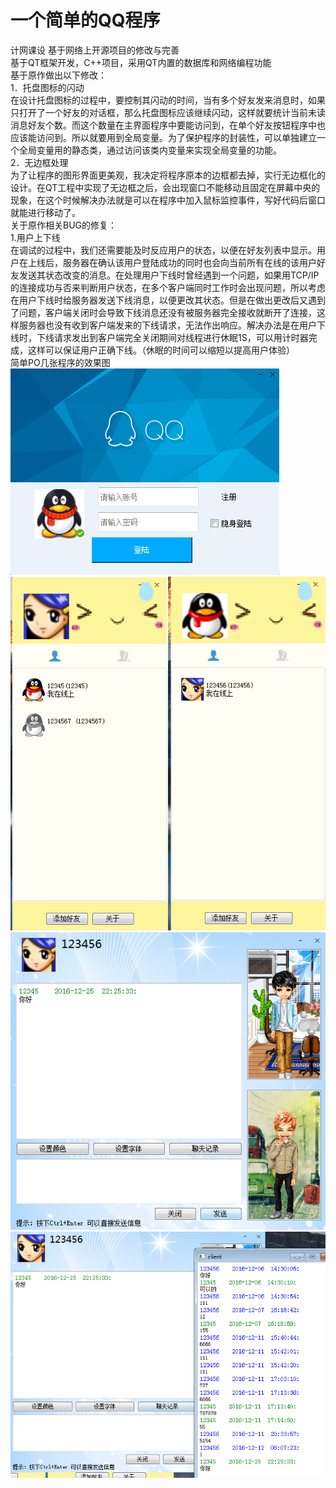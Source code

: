 # 一个简单的QQ程序
计网课设 基于网络上开源项目的修改与完善<br>
基于QT框架开发，C++项目，采用QT内置的数据库和网络编程功能<br>
基于原作做出以下修改： <br>
1．托盘图标的闪动 <br>
在设计托盘图标的过程中，要控制其闪动的时间，当有多个好友发来消息时，如果只打开了一个好友的对话框，那么托盘图标应该继续闪动，这样就要统计当前未读消息好友个数。而这个数量在主界面程序中要能访问到，在单个好友按钮程序中也应该能访问到。所以就要用到全局变量。为了保护程序的封装性，可以单独建立一个全局变量用的静态类，通过访问该类内变量来实现全局变量的功能。 <br>
2．无边框处理 <br>
为了让程序的图形界面更美观，我决定将程序原本的边框都去掉，实行无边框化的设计。在QT工程中实现了无边框之后，会出现窗口不能移动且固定在屏幕中央的现象，在这个时候解决办法就是可以在程序中加入鼠标监控事件，写好代码后窗口就能进行移动了。 <br>
关于原作相关BUG的修复： <br>
1.用户上下线 <br>
在调试的过程中，我们还需要能及时反应用户的状态，以便在好友列表中显示。用户在上线后，服务器在确认该用户登陆成功的同时也会向当前所有在线的该用户好友发送其状态改变的消息。在处理用户下线时曾经遇到一个问题，如果用TCP/IP的连接成功与否来判断用户状态，在多个客户端同时工作时会出现问题，所以考虑在用户下线时给服务器发送下线消息，以便更改其状态。但是在做出更改后又遇到了问题，客户端关闭时会导致下线消息还没有被服务器完全接收就断开了连接，这样服务器也没有收到客户端发来的下线请求，无法作出响应。解决办法是在用户下线时，下线请求发出到客户端完全关闭期间对线程进行休眠1S，可以用计时器完成，这样可以保证用户正确下线。（休眠的时间可以缩短以提高用户体验） 
<br> 简单PO几张程序的效果图 <br>
 ![image](https://github.com/Lin-von/-QQ-/blob/master/pics/2.png)
 ![image](https://github.com/Lin-von/-QQ-/blob/master/pics/4.png)
  ![image](https://github.com/Lin-von/-QQ-/blob/master/pics/5.png)
   ![image](https://github.com/Lin-von/-QQ-/blob/master/pics/8.png)

